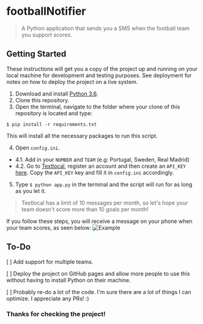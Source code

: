 # footballNotifier
> A Python application that sends you a SMS when the football team you support scores.

## Getting Started
These instructions will get you a copy of the project up and running on your local machine for development and testing purposes. See deployment for notes on how to deploy the project on a live system.

1. Download and install [Python 3.6](https://www.python.org/downloads/).
2. Clone this repository.
3. Open the terminal, navigate to the folder where your clone of this repository is located and type:
  
  `$ pip install -r requirements.txt`

  This will install all the necessary packages to run this script.

4. Open `config.ini`.
  * 4.1. Add in your `NUMBER` and `TEAM` (e.g: Portugal, Sweden, Real Madrid)
  * 4.2. Go to [Textlocal](https://www.textlocal.com/), register an account and then create an `API_KEY` [here](https://control.txtlocal.co.uk/settings/apikeys/). Copy the `API_KEY` key and fill it in `config.ini` accordingly.
5. Type `$ python app.py` in the terminal and the script will run for as long as you let it.

> Textlocal has a limit of 10 messages per month, so let's hope your team doesn't score more than 10 goals per month!

If you follow these steps, you will receive a message on your phone when your team scores, as seen below:
![Example](https://i.imgur.com/lP7ULoi.png)

## To-Do
[ ] Add support for multiple teams.

[ ] Deploy the project on GitHub pages and allow more people to use this without having to install Python on their machine.

[ ] Probably re-do a lot of the code. I'm sure there are a lot of things I can optimize. I appreciate any PRs! :)

### Thanks for checking the project!
